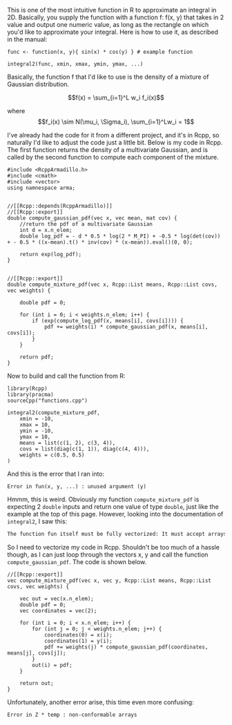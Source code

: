 This is one of the most intuitive function in R to approximate an integral in 2D. Basically, you supply the function with a function f: f(x, y) that takes in 2 value and output one numeric value, as long as the rectangle on which you'd like to approximate your integral. Here is how to use it, as described in the manual:

```{r}
func <- function(x, y){ sin(x) * cos(y) } # example function

integral2(func, xmin, xmax, ymin, ymax, ...)
```

Basically, the function f that I'd like to use is the density of a mixture of Gaussian distribution. 

$$f(x) = \sum_{i=1}^L w_i f_i(x)$$ 

where $$f_i(x) \sim N(\mu_i, \Sigma_i), \sum_{i=1}^Lw_i = 1$$

I've already had the code for it from a different project, and it's in Rcpp, so naturally I'd like to adjust the code just a little bit. Below is my code in Rcpp. The first function returns the density of a multivariate Gaussian, and is called by the second function to compute each component of the mixture. 
```{r}
#include <RcppArmadillo.h>
#include <cmath>
#include <vector>
using namnespace arma;


//[[Rcpp::depends(RcppArmadillo)]]
//[[Rcpp::export]]
double compute_gaussian_pdf(vec x, vec mean, mat cov) {
    //return the pdf of a multivariate Gaussian
    int d = x.n_elem;
    double log_pdf = - d * 0.5 * log(2 * M_PI) + -0.5 * log(det(cov)) + - 0.5 * ((x-mean).t() * inv(cov) * (x-mean)).eval()(0, 0);

    return exp(log_pdf);
}


//[[Rcpp::export]]
double compute_mixture_pdf(vec x, Rcpp::List means, Rcpp::List covs, vec weights) {

    double pdf = 0;

    for (int i = 0; i < weights.n_elem; i++) {
        if (exp(compute_log_pdf(x, means[i], covs[i]))) {
            pdf += weights(i) * compute_gaussian_pdf(x, means[i], covs[i]);
        }
    }

    return pdf;
}
```

Now to build and call the function from R:
```{r}
library(Rcpp)
library(pracma)
sourceCpp("functions.cpp")

integral2(compute_mixture_pdf,
    xmin = -10,
    xmax = 10,
    ymin = -10,
    ymax = 10,
    means = list(c(1, 2), c(3, 4)),
    covs = list(diag(c(1, 1)), diag(c(4, 4))),
    weights = c(0.5, 0.5)
)
```

And this is the error that I ran into: 
```{r}
Error in fun(x, y, ...) : unused argument (y)
```
Hmmm, this is weird. Obviously my function `compute_mixture_pdf` is expecting 2 `double` inputs and return one value of type `double`, just like the example at the top of this page. However, looking into the documentation of `integral2`, I saw this:

```diff
The function fun itself must be fully vectorized: It must accept arrays X and Y and return an array Z = f(X,Y) of corresponding values. 
```

So I need to vectorize my code in Rcpp. Shouldn't be too much of a hassle though, as I can just loop through the vectors x, y and call the function `compute_gaussian_pdf`. The code is shown below.

```{r}
//[[Rcpp::export]]
vec compute_mixture_pdf(vec x, vec y, Rcpp::List means, Rcpp::List covs, vec weights) {
    
    vec out = vec(x.n_elem);
    double pdf = 0;
    vec coordinates = vec(2);

    for (int i = 0; i < x.n_elem; i++) {
        for (int j = 0; j < weights.n_elem; j++) {
            coordinates(0) = x(i);
            coordinates(1) = y(i); 
            pdf += weights(j) * compute_gaussian_pdf(coordinates, means[j], covs[j]);
        }
        out(i) = pdf;
    }

    return out;
}
```
Unfortunately, another error arise, this time even more confusing:

```diff
Error in Z * temp : non-conformable arrays
```
